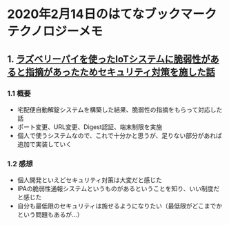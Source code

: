 # 2020年2月14日のはてなブックマークテクノロジーメモ

## 1. [ラズベリーパイを使ったIoTシステムに脆弱性があると指摘があったためセキュリティ対策を施した話](https://westgate-lab.hatenablog.com/entry/2020/02/09/140356)

### 1.1 概要

- 宅配便自動解錠システムを構築した結果、脆弱性の指摘をもらって対応した話
- ポート変更、URL変更、Digest認証、端末制限を実施
- 個人で使うシステムなので、これで十分かと思うが、足りない部分があれば追加で実装していく

### 1.2 感想

- 個人開発といえどセキュリティ対策は大変だと感じた
- IPAの脆弱性通報システムというものがあるということを知り、いい制度だと感じた
- 自分も最低限のセキュリティは施せるようになりたい（最低限がどこまでかという問題もあるが…）
